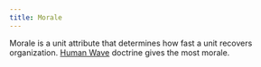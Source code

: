```yaml
---
title: Morale
---
```


Morale is a unit attribute that determines how fast a unit recovers organization. [Human Wave](/wiki/Human_Wave "Human Wave") doctrine gives the most morale.
